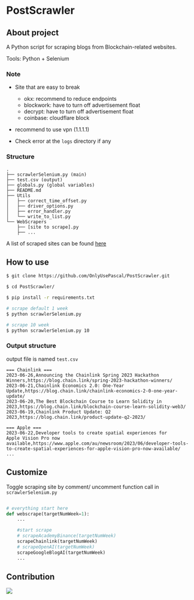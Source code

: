 # PostScrawler
## About project

A Python script for scraping blogs from Blockchain-related websites.

Tools: Python + Selenium

### Note
- Site that are easy to break
  - okx: recommend to reduce endpoints
  - blockwork: have to turn off advertisement float
  - decrypt: have to turn off advertisement float
  - coinbase: cloudflare block

- recommend to use vpn (1.1.1.1)
- Check error at the `logs` directory if any

### Structure
```
.
├── scrawlerSelenium.py (main)
├── test.csv (output)
├── globals.py (global variables)
├── README.md
├── Utils
│   ├── correct_time_offset.py
│   ├── driver_options.py
│   ├── error_handler.py
│   └── write_to_list.py
└── WebScrapers
    ├── [site to scrape].py
    ├── ...
```

A list of scraped sites can be found [here](WebScrapers/__init__.py)


## How to use
```bash
$ git clone https://github.com/OnlyUsePascal/PostScrawler.git

$ cd PostScrawler/

$ pip install -r requirements.txt

# scrape default 1 week
$ python scrawlerSelenium.py

# scrape 10 week
$ python scrawlerSelenium.py 10
```
### Output structure
output file is named `test.csv`

```
=== Chainlink ===
2023-06-26,Announcing the Chainlink Spring 2023 Hackathon Winners,https://blog.chain.link/spring-2023-hackathon-winners/
2023-06-21,Chainlink Economics 2.0: One-Year Update,https://blog.chain.link/chainlink-economics-2-0-one-year-update/
2023-06-20,The Best Blockchain Course to Learn Solidity in 2023,https://blog.chain.link/blockchain-course-learn-solidity-web3/
2023-06-19,Chainlink Product Update: Q2 2023,https://blog.chain.link/product-update-q2-2023/

=== Apple ===
2023-06-22,Developer tools to create spatial experiences for Apple Vision Pro now available,https://www.apple.com/au/newsroom/2023/06/developer-tools-to-create-spatial-experiences-for-apple-vision-pro-now-available/
...
```

## Customize
Toggle scraping site by comment/ uncomment function call in `scrawlerSelenium.py` 

```python

# everything start here
def webscrape(targetNumWeek=1):
    ...

    #start scrape
    # scrapeAcademyBinance(targetNumWeek)
    scrapeChainlink(targetNumWeek)
    # scrapeOpenAI(targetNumWeek)
    scrapeGoogleBlogAI(targetNumWeek)
    ...
```

## Contribution
<a href="https://github.com/OnlyUsePascal/PostScrawler/graphs/contributors">
  <img src="https://contrib.rocks/image?repo=OnlyUsePascal/PostScrawler" />
</a>

